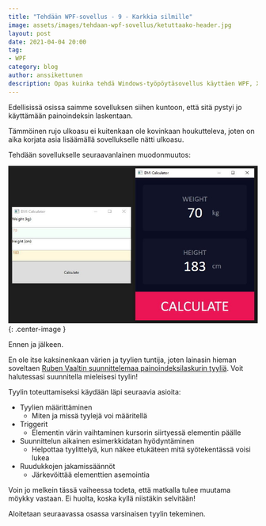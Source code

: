 ```yaml
---
title: "Tehdään WPF-sovellus - 9 - Karkkia silmille"
image: assets/images/tehdaan-wpf-sovellus/ketuttaako-header.jpg
layout: post
date: 2021-04-04 20:00
tag:
- WPF
category: blog
author: anssikettunen
description: Opas kuinka tehdä Windows-työpöytäsovellus käyttäen WPF, XAML ja C#. Tässä osassa tyylitellään sovellus näyttämään hienolta.
---
```


Edellisissä osissa saimme sovelluksen siihen kuntoon, että sitä pystyi jo käyttämään painoindeksin laskentaan.

Tämmöinen rujo ulkoasu ei kuitenkaan ole kovinkaan houkutteleva, joten on aika korjata asia lisäämällä sovellukselle nätti ulkoasu.

Tehdään sovellukselle seuraavanlainen muodonmuutos:

![Kuva muodonmuutoksesta][1]{: .center-image }
<figcaption class="caption">Ennen ja jälkeen.</figcaption>

En ole itse kaksinenkaan värien ja tyylien tuntija, joten lainasin hieman soveltaen [Ruben Vaaltin suunnittelemaa painoindeksilaskurin tyyliä](https://dribbble.com/shots/4585382-Simple-BMI-Calculator). Voit halutessasi suunnitella mieleisesi tyylin!

Tyylin toteuttamiseksi käydään läpi seuraavia asioita:
* Tyylien määrittäminen
    * Miten ja missä tyylejä voi määritellä
* Triggerit
    * Elementin värin vaihtaminen kursorin siirtyessä elementin päälle
* Suunnittelun aikainen esimerkkidatan hyödyntäminen
    * Helpottaa tyylittelyä, kun näkee etukäteen mitä syötekentässä voisi lukea
* Ruudukkojen jakamissäännöt
    * Järkevöittää elementtien asemointia

Voin jo melkein tässä vaiheessa todeta, että matkalla tulee muutama möykky vastaan. Ei huolta, koska kyllä niistäkin selvitään!

Aloitetaan seuraavassa osassa varsinaisen tyylin tekeminen.

[1]: /assets/images/tehdaan-wpf-sovellus/09-01.jpg